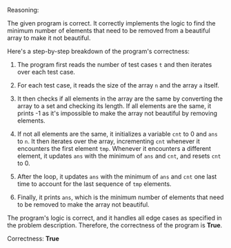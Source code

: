 Reasoning:

The given program is correct. It correctly implements the logic to find the minimum number of elements that need to be removed from a beautiful array to make it not beautiful. 

Here's a step-by-step breakdown of the program's correctness:

1. The program first reads the number of test cases `t` and then iterates over each test case.

2. For each test case, it reads the size of the array `n` and the array `a` itself.

3. It then checks if all elements in the array are the same by converting the array to a set and checking its length. If all elements are the same, it prints -1 as it's impossible to make the array not beautiful by removing elements.

4. If not all elements are the same, it initializes a variable `cnt` to 0 and `ans` to `n`. It then iterates over the array, incrementing `cnt` whenever it encounters the first element `tmp`. Whenever it encounters a different element, it updates `ans` with the minimum of `ans` and `cnt`, and resets `cnt` to 0.

5. After the loop, it updates `ans` with the minimum of `ans` and `cnt` one last time to account for the last sequence of `tmp` elements.

6. Finally, it prints `ans`, which is the minimum number of elements that need to be removed to make the array not beautiful.

The program's logic is correct, and it handles all edge cases as specified in the problem description. Therefore, the correctness of the program is **True**.

Correctness: **True**